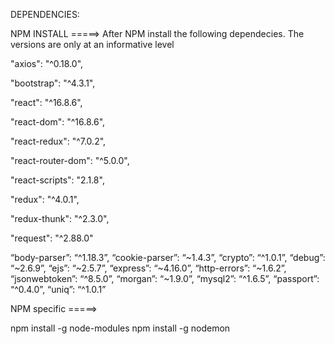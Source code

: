 ﻿DEPENDENCIES: 

NPM INSTALL =====> After NPM install the following dependecies. 
The versions are only at an informative level

"axios": "^0.18.0",
    
"bootstrap": "^4.3.1",
    
"react": "^16.8.6",
    
"react-dom": "^16.8.6",
    
"react-redux": "^7.0.2",
    
"react-router-dom": "^5.0.0",
    
"react-scripts": "2.1.8",
    
"redux": "^4.0.1",
    
"redux-thunk": "^2.3.0",
    
"request": "^2.88.0"

“body-parser”: “^1.18.3”,
“cookie-parser”: “~1.4.3”,
“crypto”: “^1.0.1”,
“debug”: “~2.6.9”,
“ejs”: “~2.5.7”,
“express”: “~4.16.0”,
“http-errors”: “~1.6.2”,
“jsonwebtoken”: “^8.5.0”,
“morgan”: “~1.9.0”,
“mysql2”: “^1.6.5”,
“passport”: “^0.4.0”,
“uniq”: “^1.0.1”


NPM specific =====>

npm install -g node-modules
npm install -g nodemon


    